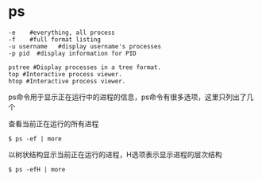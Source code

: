 # ps

```text
-e    #everything, all process
-f    #full format listing
-u username   #display username's processes
-p pid  #display information for PID

```

```text
pstree #Display processes in a tree format.
top #Interactive process viewer.
htop #Interactive process viewer. 
```

ps命令用于显示正在运行中的进程的信息，ps命令有很多选项，这里只列出了几个

查看当前正在运行的所有进程

```text
$ ps -ef | more
```

以树状结构显示当前正在运行的进程，H选项表示显示进程的层次结构

```text
$ ps -efH | more
```



